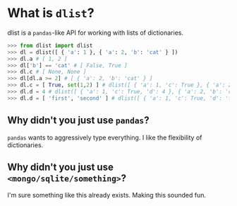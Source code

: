 # What is `dlist`?

dlist is a `pandas`-like API for working with lists of dictionaries.

```python
>>> from dlist import dlist
>>> dl = dlist([ { 'a': 1 }, { 'a': 2, 'b': 'cat' } ])
>>> dl.a # [ 1, 2 ]
>>> dl['b'] == 'cat' # [ False, True ]
>>> dl.c # [ None, None ]
>>> dl[dl.a >= 2] # [ { 'a': 2, 'b': 'cat' } ]
>>> dl.c = [ True, set(1,2) ] # dlist([ { 'a': 1, 'c': True }, { 'a': 2, 'b': 'cat', 'c': set(1,2) } ])
>>> dl.d = 4 # dlist([ { 'a': 1, 'c': True, 'd': 4 }, { 'a': 2, 'b': 'cat', 'c': set(1,2), 'd': 4 } ])
>>> dl.d = [ 'first', 'second' ] # dlist([ { 'a': 1, 'c': True, 'd': 'first' }, { 'a': 2, 'b': 'cat', 'c': set(1,2), 'd': 'second' } ])
```

## Why didn't you just use `pandas`?

`pandas` wants to aggressively type everything.  I like the flexibility of dictionaries.  

## Why didn't you just use `<mongo/sqlite/something>`?

I'm sure something like this already exists.  Making this sounded fun.
